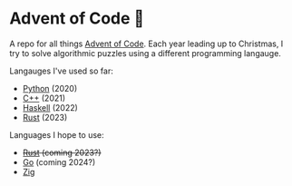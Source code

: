# Advent of Code :christmas_tree:

A repo for all things [Advent of Code](https://adventofcode.com/). Each year leading up to Christmas, I try to solve algorithmic puzzles using a different programming langauge. 

Langauges I've used so far:
* [Python](https://github.com/TahsinAhmed13/Advent-of-Code/tree/main/2020) (2020)
* [C++](https://github.com/TahsinAhmed13/Advent-of-Code/tree/main/2021) (2021) 
* [Haskell](https://github.com/TahsinAhmed13/Advent-of-Code/tree/main/2022) (2022)
* [Rust](https://github.com/tahsina13/Advent-of-Code/tree/main/2023) (2023)

Languages I hope to use: 
* ~~[Rust](https://www.rust-lang.org/) (coming 2023?)~~
* [Go](https://go.dev/) (coming 2024?)
* [Zig](https://ziglang.org/)